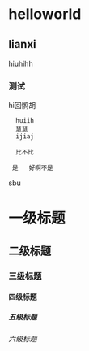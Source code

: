 # helloworld

## lianxi               
hiuhihh
### 测试


  hi回鹘胡  
      
      huiih
      慧慧
      ijiaj
      
      比不比
		
	 是   好啊不是
   sbu
 # 一级标题
## 二级标题
### 三级标题
#### 四级标题
##### 五级标题
###### 六级标题
